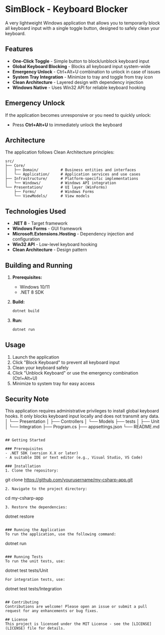 # SimBlock - Keyboard Blocker

A very lightweight Windows application that allows you to temporarily block all keyboard input with a single toggle button, designed to safely clean your keyboard.

## Features

-  **One-Click Toggle** - Simple button to block/unblock keyboard input
-  **Global Keyboard Blocking** - Blocks all keyboard input system-wide
-  **Emergency Unlock** - Ctrl+Alt+U combination to unlock in case of issues
-  **System Tray Integration** - Minimize to tray and toggle from tray icon
-  **Clean Architecture** - Layered design with dependency injection
-  **Windows Native** - Uses Win32 API for reliable keyboard hooking

## Emergency Unlock

If the application becomes unresponsive or you need to quickly unlock:
- Press **Ctrl+Alt+U** to immediately unlock the keyboard

## Architecture

The application follows Clean Architecture principles:

```
src/
├── Core/
│   ├── Domain/          # Business entities and interfaces
│   └── Application/     # Application services and use cases
├── Infrastructure/      # Platform-specific implementations
│   └── Windows/         # Windows API integration
└── Presentation/        # UI layer (WinForms)
    ├── Forms/           # Windows Forms
    └── ViewModels/      # View models
```

## Technologies Used

- **.NET 8** - Target framework
- **Windows Forms** - GUI framework
- **Microsoft.Extensions.Hosting** - Dependency injection and configuration
- **Win32 API** - Low-level keyboard hooking
- **Clean Architecture** - Design pattern

## Building and Running

1. **Prerequisites:**
   - Windows 10/11
   - .NET 8 SDK

2. **Build:**
   ```powershell
   dotnet build
   ```

3. **Run:**
   ```powershell
   dotnet run
   ```

## Usage

1. Launch the application
2. Click "Block Keyboard" to prevent all keyboard input
3. Clean your keyboard safely
4. Click "Unblock Keyboard" or use the emergency combination (Ctrl+Alt+U)
5. Minimize to system tray for easy access

## Security Note

This application requires administrative privileges to install global keyboard hooks. It only blocks keyboard input locally and does not transmit any data.
│   └── Presentation
│       ├── Controllers
│       └── Models
├── tests
│   ├── Unit
│   └── Integration
├── Program.cs
├── appsettings.json
└── README.md
```

## Getting Started

### Prerequisites
- .NET SDK (version X.X or later)
- A suitable IDE or text editor (e.g., Visual Studio, VS Code)

### Installation
1. Clone the repository:
   ```
   git clone https://github.com/yourusername/my-csharp-app.git
   ```
2. Navigate to the project directory:
   ```
   cd my-csharp-app
   ```
3. Restore the dependencies:
   ```
   dotnet restore
   ```

### Running the Application
To run the application, use the following command:
```
dotnet run
```

### Running Tests
To run the unit tests, use:
```
dotnet test tests/Unit
```
For integration tests, use:
```
dotnet test tests/Integration
```

## Contributing
Contributions are welcome! Please open an issue or submit a pull request for any enhancements or bug fixes.

## License
This project is licensed under the MIT License - see the [LICENSE](LICENSE) file for details.